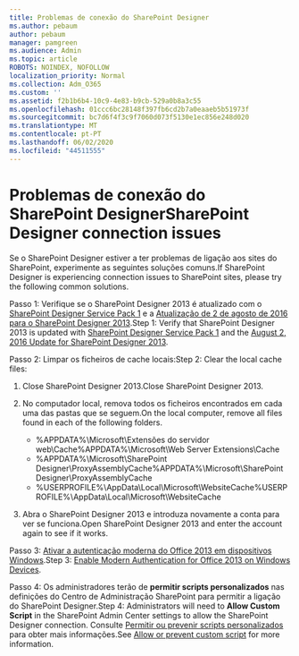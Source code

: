 ```yaml
---
title: Problemas de conexão do SharePoint Designer
ms.author: pebaum
author: pebaum
manager: pamgreen
ms.audience: Admin
ms.topic: article
ROBOTS: NOINDEX, NOFOLLOW
localization_priority: Normal
ms.collection: Adm_O365
ms.custom: ''
ms.assetid: f2b1b6b4-10c9-4e83-b9cb-529a0b8a3c55
ms.openlocfilehash: 01ccc6bc28148f397fb6cd2b7a0eaaeb5b51973f
ms.sourcegitcommit: bc7d6f4f3c9f7060d073f5130e1ec856e248d020
ms.translationtype: MT
ms.contentlocale: pt-PT
ms.lasthandoff: 06/02/2020
ms.locfileid: "44511555"
---
```

# <a name="sharepoint-designer-connection-issues"></a><span data-ttu-id="fe916-102">Problemas de conexão do SharePoint Designer</span><span class="sxs-lookup"><span data-stu-id="fe916-102">SharePoint Designer connection issues</span></span> 

<span data-ttu-id="fe916-103">Se o SharePoint Designer estiver a ter problemas de ligação aos sites do SharePoint, experimente as seguintes soluções comuns.</span><span class="sxs-lookup"><span data-stu-id="fe916-103">If SharePoint Designer is experiencing connection issues to SharePoint sites, please try the following common solutions.</span></span>

<span data-ttu-id="fe916-104">Passo 1: Verifique se o SharePoint Designer 2013 é atualizado com o [SharePoint Designer Service Pack 1](https://support.microsoft.com/help/2817441/description-of-microsoft-sharepoint-designer-2013-service-pack-1-sp1) e a [Atualização de 2 de agosto de 2016 para o SharePoint Designer 2013](https://support.microsoft.com/help/3114721/august-2-2016-update-for-sharepoint-designer-2013-kb3114721).</span><span class="sxs-lookup"><span data-stu-id="fe916-104">Step 1: Verify that SharePoint Designer 2013 is updated with [SharePoint Designer Service Pack 1](https://support.microsoft.com/help/2817441/description-of-microsoft-sharepoint-designer-2013-service-pack-1-sp1) and the [August 2, 2016 Update for SharePoint Designer 2013](https://support.microsoft.com/help/3114721/august-2-2016-update-for-sharepoint-designer-2013-kb3114721).</span></span>



<span data-ttu-id="fe916-105">Passo 2: Limpar os ficheiros de cache locais:</span><span class="sxs-lookup"><span data-stu-id="fe916-105">Step 2: Clear the local cache files:</span></span>

1. <span data-ttu-id="fe916-106">Close SharePoint Designer 2013.</span><span class="sxs-lookup"><span data-stu-id="fe916-106">Close SharePoint Designer 2013.</span></span>

2. <span data-ttu-id="fe916-107">No computador local, remova todos os ficheiros encontrados em cada uma das pastas que se seguem.</span><span class="sxs-lookup"><span data-stu-id="fe916-107">On the local computer, remove all files found in each of the following folders.</span></span>

    - <span data-ttu-id="fe916-108">%APPDATA%\Microsoft\Extensões do servidor web\Cache</span><span class="sxs-lookup"><span data-stu-id="fe916-108">%APPDATA%\Microsoft\Web Server Extensions\Cache</span></span>
    - <span data-ttu-id="fe916-109">%APPDATA%\Microsoft\SharePoint Designer\ProxyAssemblyCache</span><span class="sxs-lookup"><span data-stu-id="fe916-109">%APPDATA%\Microsoft\SharePoint Designer\ProxyAssemblyCache</span></span>
    - <span data-ttu-id="fe916-110">%USERPROFILE%\AppData\Local\Microsoft\WebsiteCache</span><span class="sxs-lookup"><span data-stu-id="fe916-110">%USERPROFILE%\AppData\Local\Microsoft\WebsiteCache</span></span>

3. <span data-ttu-id="fe916-111">Abra o SharePoint Designer 2013 e introduza novamente a conta para ver se funciona.</span><span class="sxs-lookup"><span data-stu-id="fe916-111">Open SharePoint Designer 2013 and enter the account again to see if it works.</span></span>

<span data-ttu-id="fe916-112">Passo 3: [Ativar a autenticação moderna do Office 2013 em dispositivos Windows](https://docs.microsoft.com/microsoft-365/admin/security-and-compliance/enable-modern-authentication).</span><span class="sxs-lookup"><span data-stu-id="fe916-112">Step 3: [Enable Modern Authentication for Office 2013 on Windows Devices](https://docs.microsoft.com/microsoft-365/admin/security-and-compliance/enable-modern-authentication).</span></span>

<span data-ttu-id="fe916-113">Passo 4: Os administradores terão de **permitir scripts personalizados** nas definições do Centro de Administração SharePoint para permitir a ligação do SharePoint Designer.</span><span class="sxs-lookup"><span data-stu-id="fe916-113">Step 4: Administrators will need to **Allow Custom Script** in the SharePoint Admin Center settings to allow the SharePoint Designer connection.</span></span> <span data-ttu-id="fe916-114">Consulte [Permitir ou prevenir scripts personalizados](https://docs.microsoft.com/sharepoint/allow-or-prevent-custom-script) para obter mais informações.</span><span class="sxs-lookup"><span data-stu-id="fe916-114">See [Allow or prevent custom script](https://docs.microsoft.com/sharepoint/allow-or-prevent-custom-script) for more information.</span></span>


